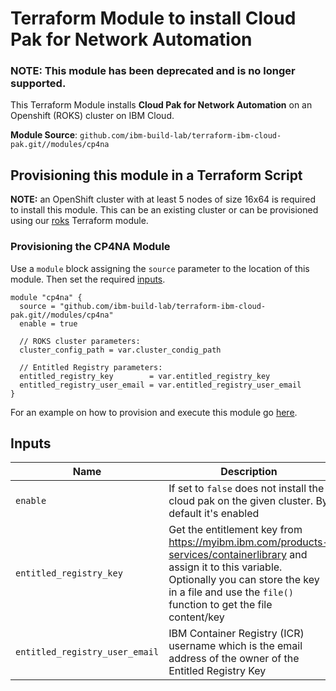 # Terraform Module to install Cloud Pak for Network Automation

### NOTE: This module has been deprecated and is no longer supported.


This Terraform Module installs **Cloud Pak for Network Automation** on an Openshift (ROKS) cluster on IBM Cloud.

**Module Source**: `github.com/ibm-build-lab/terraform-ibm-cloud-pak.git//modules/cp4na`

## Provisioning this module in a Terraform Script

**NOTE:** an OpenShift cluster with at least 5 nodes of size 16x64 is required to install this module. This can be an existing cluster or can be provisioned using our [roks](https://github.com/ibm-build-lab/terraform-ibm-cloud-pak/tree/main/modules/roks) Terraform module.


### Provisioning the CP4NA Module

Use a `module` block assigning the `source` parameter to the location of this module. Then set the required [inputs](#input-variables).

```hcl
module "cp4na" {
  source = "github.com/ibm-build-lab/terraform-ibm-cloud-pak.git//modules/cp4na"
  enable = true

  // ROKS cluster parameters:
  cluster_config_path = var.cluster_condig_path

  // Entitled Registry parameters:
  entitled_registry_key        = var.entitled_registry_key
  entitled_registry_user_email = var.entitled_registry_user_email
}
```

For an example on how to provision and execute this module go [here](./example).


## Inputs

| Name                               | Description                                                                                                                                                                                                                | Default                     | Required |
| ---------------------------------- | -------------------------------------------------------------------------------------------------------------------------------------------------------------------------------------------------------------------------- | --------------------------- | -------- |
| `enable`                           | If set to `false` does not install the cloud pak on the given cluster. By default it's enabled                                                                                                                        | `true`                      | No       |
| `entitled_registry_key`            | Get the entitlement key from https://myibm.ibm.com/products-services/containerlibrary and assign it to this variable. Optionally you can store the key in a file and use the `file()` function to get the file content/key |                             | Yes      |
| `entitled_registry_user_email`     | IBM Container Registry (ICR) username which is the email address of the owner of the Entitled Registry Key                                                                                                                 |                             | Yes      
